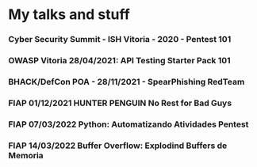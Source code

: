 # My talks and stuff

### Cyber Security Summit - ISH Vitoria - 2020 - Pentest 101 
### OWASP Vitoria 28/04/2021: API Testing Starter Pack 101
### BHACK/DefCon POA - 28/11/2021 - SpearPhishing RedTeam 
### FIAP 01/12/2021 HUNTER PENGUIN No Rest for Bad Guys
### FIAP 07/03/2022 Python: Automatizando Atividades Pentest
### FIAP 14/03/2022 Buffer Overflow: Explodind Buffers de Memoria

